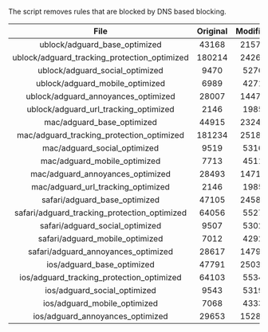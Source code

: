 The script removes rules that are blocked by DNS based blocking.


| File | Original | Modified |
|:----:|:-----:|:-----:|
| ublock/adguard_base_optimized | 43168 | 21575 |
| ublock/adguard_tracking_protection_optimized | 180214 | 24264 |
| ublock/adguard_social_optimized | 9470 | 5276 |
| ublock/adguard_mobile_optimized | 6989 | 4271 |
| ublock/adguard_annoyances_optimized | 28007 | 14479 |
| ublock/adguard_url_tracking_optimized | 2146 | 1985 |
| mac/adguard_base_optimized | 44915 | 23245 |
| mac/adguard_tracking_protection_optimized | 181234 | 25187 |
| mac/adguard_social_optimized | 9519 | 5316 |
| mac/adguard_mobile_optimized | 7713 | 4511 |
| mac/adguard_annoyances_optimized | 28493 | 14715 |
| mac/adguard_url_tracking_optimized | 2146 | 1985 |
| safari/adguard_base_optimized | 47105 | 24580 |
| safari/adguard_tracking_protection_optimized | 64056 | 5527 |
| safari/adguard_social_optimized | 9507 | 5302 |
| safari/adguard_mobile_optimized | 7012 | 4292 |
| safari/adguard_annoyances_optimized | 28617 | 14792 |
| ios/adguard_base_optimized | 47791 | 25038 |
| ios/adguard_tracking_protection_optimized | 64103 | 5534 |
| ios/adguard_social_optimized | 9543 | 5319 |
| ios/adguard_mobile_optimized | 7068 | 4333 |
| ios/adguard_annoyances_optimized | 29653 | 15288 |